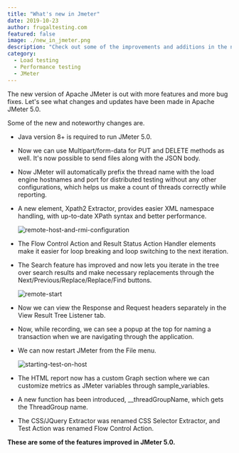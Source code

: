 ```yaml
---
title: "What's new in Jmeter"
date: 2019-10-23
author: frugaltesting.com
featured: false
image: ./new_in_jmeter.png
description: "Check out some of the improvements and additions in the new version of JMeter 5.0"
category:
  - Load testing
  - Performance testing
  - JMeter
---
```



The new version of Apache JMeter is out with more features and more bug fixes. Let's see what changes and updates have been made in Apache JMeter 5.0.



Some of the new and noteworthy changes are.

-   Java version 8+ is required to run JMeter 5.0.
-   Now we can use Multipart/form-data for PUT and DELETE methods as
    well. It's now possible to send files along with the JSON body.
-   Now JMeter will automatically prefix the thread name with the load
    engine hostnames and port for distributed testing without any other
    configurations, which helps us make a count of threads correctly
    while reporting.
-   A new element, Xpath2 Extractor, provides easier XML namespace
    handling, with up-to-date XPath syntax and better performance.
    
    ![remote-host-and-rmi-configuration](/add-new-xpath.png)
    
    
-   The Flow Control Action and Result Status Action Handler elements
    make it easier for loop breaking and loop switching to the next
    iteration.
-   The Search feature has improved and now lets you iterate in the tree
    over search results and make necessary replacements through the
    Next/Previous/Replace/Replace/Find buttons.
    
    ![remote-start](/search-feature.png)
    
    
-   Now we can view the Response and Request headers separately in the
    View Result Tree Listener tab.
-   Now, while recording, we can see a popup at the top for naming a
    transaction when we are navigating through the application.
-   We can now restart JMeter from the File menu.

    ![starting-test-on-host](/restart-jmeter-from-file-menu.png)
    
    
-   The HTML report now has a custom Graph section where we can
    customize metrics as JMeter variables through sample\_variables.
-   A new function has been introduced, \_\_threadGroupName, which gets
    the ThreadGroup name.
-   The CSS/JQuery Extractor was renamed CSS Selector Extractor, and
    Test Action was renamed Flow Control Action.

**These are some of the features improved in JMeter 5.0.**
